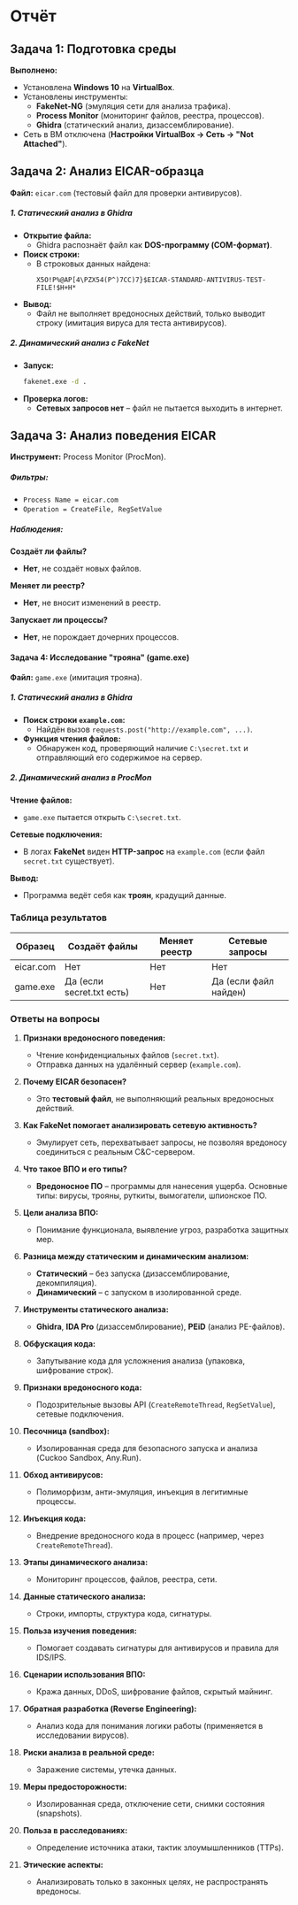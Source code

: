 # **Отчёт**  

## **Задача 1: Подготовка среды**  
**Выполнено:**  
- Установлена **Windows 10** на **VirtualBox**.  
- Установлены инструменты:  
  - **FakeNet-NG** (эмуляция сети для анализа трафика).  
  - **Process Monitor** (мониторинг файлов, реестра, процессов).  
  - **Ghidra** (статический анализ, дизассемблирование).  
- Сеть в ВМ отключена (**Настройки VirtualBox → Сеть → "Not Attached"**).  


## **Задача 2: Анализ EICAR-образца**  
**Файл:** `eicar.com` (тестовый файл для проверки антивирусов).  

##### **1. Статический анализ в Ghidra**  
- **Открытие файла:**  
  - Ghidra распознаёт файл как **DOS-программу (COM-формат)**.  
- **Поиск строки:**  
  - В строковых данных найдена:  
    ```plaintext
    X5O!P%@AP[4\PZX54(P^)7CC)7}$EICAR-STANDARD-ANTIVIRUS-TEST-FILE!$H+H*
    ```  
- **Вывод:**  
  - Файл не выполняет вредоносных действий, только выводит строку (имитация вируса для теста антивирусов).  

##### **2. Динамический анализ с FakeNet**  
- **Запуск:**  
  ```cmd
  fakenet.exe -d .
  ```  
- **Проверка логов:**  
  - **Сетевых запросов нет** – файл не пытается выходить в интернет.  

## **Задача 3: Анализ поведения EICAR**  
**Инструмент:** Process Monitor (ProcMon).  

##### **Фильтры:**  
- `Process Name = eicar.com`  
- `Operation = CreateFile, RegSetValue`  

##### **Наблюдения:**  
**Создаёт ли файлы?**  
- **Нет**, не создаёт новых файлов.  

 **Меняет ли реестр?**  
- **Нет**, не вносит изменений в реестр.  

 **Запускает ли процессы?**  
- **Нет**, не порождает дочерних процессов.  

#### **Задача 4: Исследование "трояна" (game.exe)**  
**Файл:** `game.exe` (имитация трояна).  

##### **1. Статический анализ в Ghidra**  
- **Поиск строки `example.com`:**  
  - Найдён вызов `requests.post("http://example.com", ...)`.  
- **Функция чтения файлов:**  
  - Обнаружен код, проверяющий наличие `C:\secret.txt` и отправляющий его содержимое на сервер.  

##### **2. Динамический анализ в ProcMon**  
**Чтение файлов:**  
- `game.exe` пытается открыть `C:\secret.txt`.  

**Сетевые подключения:**  
- В логах **FakeNet** виден **HTTP-запрос** на `example.com` (если файл `secret.txt` существует).  

**Вывод:**  
- Программа ведёт себя как **троян**, крадущий данные.  


### **Таблица результатов**  

| Образец    | Создаёт файлы | Меняет реестр | Сетевые запросы |  
|------------|--------------|---------------|-----------------|  
| eicar.com  |  Нет        |  Нет         |  Нет           |  
| game.exe   |  Да (если secret.txt есть) |  Нет |  Да (если файл найден) |  


### **Ответы на вопросы**  

1. **Признаки вредоносного поведения:**  
   - Чтение конфиденциальных файлов (`secret.txt`).  
   - Отправка данных на удалённый сервер (`example.com`).  

2. **Почему EICAR безопасен?**  
   - Это **тестовый файл**, не выполняющий реальных вредоносных действий.  

3. **Как FakeNet помогает анализировать сетевую активность?**  
   - Эмулирует сеть, перехватывает запросы, не позволяя вредоносу соединиться с реальным C&C-сервером.  

4. **Что такое ВПО и его типы?**  
   - **Вредоносное ПО** – программы для нанесения ущерба. Основные типы: вирусы, трояны, руткиты, вымогатели, шпионское ПО.  

5. **Цели анализа ВПО:**  
   - Понимание функционала, выявление угроз, разработка защитных мер.  

6. **Разница между статическим и динамическим анализом:**  
   - **Статический** – без запуска (дизассемблирование, декомпиляция).  
   - **Динамический** – с запуском в изолированной среде.  

7. **Инструменты статического анализа:**  
   - **Ghidra**, **IDA Pro** (дизассемблирование), **PEiD** (анализ PE-файлов).  

8. **Обфускация кода:**  
   - Запутывание кода для усложнения анализа (упаковка, шифрование строк).  

9. **Признаки вредоносного кода:**  
   - Подозрительные вызовы API (`CreateRemoteThread`, `RegSetValue`), сетевые подключения.  

10. **Песочница (sandbox):**  
    - Изолированная среда для безопасного запуска и анализа (Cuckoo Sandbox, Any.Run).  

11. **Обход антивирусов:**  
    - Полиморфизм, анти-эмуляция, инъекция в легитимные процессы.  

12. **Инъекция кода:**  
    - Внедрение вредоносного кода в процесс (например, через `CreateRemoteThread`).  

13. **Этапы динамического анализа:**  
    - Мониторинг процессов, файлов, реестра, сети.  

14. **Данные статического анализа:**  
    - Строки, импорты, структура кода, сигнатуры.  

15. **Польза изучения поведения:**  
    - Помогает создавать сигнатуры для антивирусов и правила для IDS/IPS.  

16. **Сценарии использования ВПО:**  
    - Кража данных, DDoS, шифрование файлов, скрытый майнинг.  

17. **Обратная разработка (Reverse Engineering):**  
    - Анализ кода для понимания логики работы (применяется в исследовании вирусов).  

18. **Риски анализа в реальной среде:**  
    - Заражение системы, утечка данных.  

19. **Меры предосторожности:**  
    - Изолированная среда, отключение сети, снимки состояния (snapshots).  

20. **Польза в расследованиях:**  
    - Определение источника атаки, тактик злоумышленников (TTPs).  

21. **Этические аспекты:**  
    - Анализировать только в законных целях, не распространять вредоносы.
